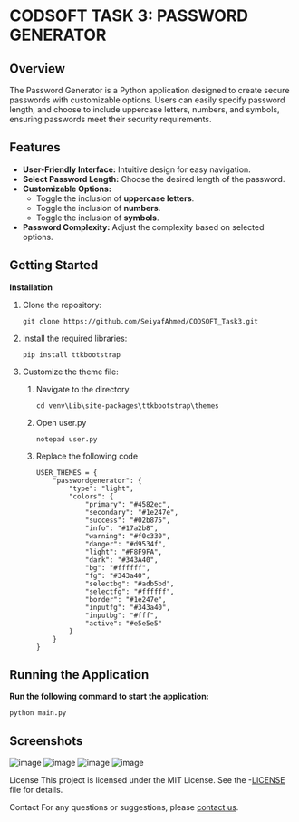 # CODSOFT TASK 3: PASSWORD GENERATOR
## Overview
The Password Generator is a Python application designed to create secure passwords with customizable options. Users can easily specify password length, and choose to include uppercase letters, numbers, and symbols, ensuring passwords meet their security requirements.

## Features
* **User-Friendly Interface:** Intuitive design for easy navigation.
* **Select Password Length:** Choose the desired length of the password.
* **Customizable Options:**
    * Toggle the inclusion of **uppercase letters**.
    * Toggle the inclusion of **numbers**.
    * Toggle the inclusion of **symbols**.
* **Password Complexity:** Adjust the complexity based on selected options. 

## Getting Started

**Installation**

1. Clone the repository:
    ```
    git clone https://github.com/SeiyafAhmed/CODSOFT_Task3.git
    ```

2. Install the required libraries:
    ```
    pip install ttkbootstrap
    ```
3. Customize the theme file:
     1. Navigate to the directory
        
        ```
        cd venv\Lib\site-packages\ttkbootstrap\themes
        ```
     2. Open user.py
        ```
        notepad user.py
        ```
     3. Replace the following code
        ```
        USER_THEMES = {
            "passwordgenerator": {
                "type": "light",
                "colors": {
                    "primary": "#4582ec",
                    "secondary": "#1e247e",
                    "success": "#02b875",
                    "info": "#17a2b8",
                    "warning": "#f0c330",
                    "danger": "#d9534f",
                    "light": "#F8F9FA",
                    "dark": "#343A40",
                    "bg": "#ffffff",
                    "fg": "#343a40",
                    "selectbg": "#adb5bd",
                    "selectfg": "#ffffff",
                    "border": "#1e247e",
                    "inputfg": "#343a40",
                    "inputbg": "#fff",
                    "active": "#e5e5e5"
                }
            }
        }
        ```

## Running the Application
**Run the following command to start the application:**
```
python main.py
```


## Screenshots
![image](https://github.com/user-attachments/assets/0a66859e-225f-4c23-bcd6-4a3937a213dd)
![image](https://github.com/user-attachments/assets/7061c3ba-26e3-4705-9d68-127d44630ea8)
![image](https://github.com/user-attachments/assets/7e320395-d364-4414-905a-24b7bebb8478)
![image](https://github.com/user-attachments/assets/19d714f7-e3a0-4826-b34d-2a2fcb446ba3)


License
This project is licensed under the MIT License. See the -[LICENSE](https://github.com/SeiyafAhmed/CODSOFT_Task3/blob/main/LICENSE) file for details. 

Contact
For any questions or suggestions, please [contact us](seiyafahmed.ofc@gmail.com).
